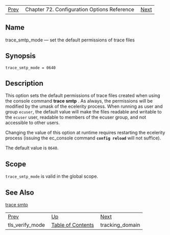 |     |     |     |
| --- | --- | --- |
| [Prev](config.tls_verify_mode)  | Chapter 72. Configuration Options Reference |  [Next](config.tracking_domain) |

<a name="conf.ref.trace_smtp_mode"></a>
## Name

trace_smtp_mode — set the default permissions of trace files

## Synopsis

`trace_smtp_mode = 0640`

<a name="idp27162256"></a>
## Description

This option sets the default permissions of trace files created when using the console command **trace smtp** . As always, the permissions will be modified by the umask of the ecelerity process. When running as user and group `ecuser`, the default value will make the files readable and writable to the `ecuser` user, readable to members of the ecuser group, and not accessible to other users.

Changing the value of this option at runtime requires restarting the ecelerity process (issuing the ec_console command **`config reload`**         will not suffice).

The default value is `0640`.

<a name="idp27167696"></a>
## Scope

`trace_smtp_mode` is valid in the global scope.

<a name="idp27169952"></a>
## See Also

[trace smtp](console_commands.trace_smtp "trace smtp")

|     |     |     |
| --- | --- | --- |
| [Prev](config.tls_verify_mode)  | [Up](config.options.ref) |  [Next](config.tracking_domain) |
| tls_verify_mode  | [Table of Contents](index) |  tracking_domain |

